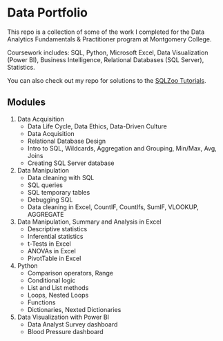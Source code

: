 # Data Portfolio

This repo is a collection of some of the work I completed for the Data Analytics Fundamentals & Practitioner program at Montgomery College.

Coursework includes: SQL, Python, Microsoft Excel, Data Visualization (Power BI), Business Intelligence, Relational Databases (SQL Server), Statistics.

You can also check out my repo for solutions to the [SQLZoo Tutorials](https://github.com/andiedoescode/SQLZoo-Solutions).

## Modules
1. Data Acquisition
   - Data Life Cycle, Data Ethics, Data-Driven Culture
   - Data Acquisition
   - Relational Database Design
   - Intro to SQL, Wildcards, Aggregation and Grouping, Min/Max, Avg, Joins
   - Creating SQL Server database
2. Data Manipulation
   - Data cleaning with SQL
   - SQL queries
   - SQL temporary tables
   - Debugging SQL
   - Data cleaning in Excel, CountIF, CountIfs, SumIF, VLOOKUP, AGGREGATE
3. Data Manipulation, Summary and Analysis in Excel
   - Descriptive statistics
   - Inferential statistics
   - t-Tests in Excel
   - ANOVAs in Excel
   - PivotTable in Excel
4. Python
   - Comparison operators, Range
   - Conditional logic
   - List and List methods
   - Loops, Nested Loops
   - Functions
   - Dictionaries, Nexted Dictionaries
5. Data Visualization with Power BI
   - Data Analyst Survey dashboard
   - Blood Pressure dashboard

